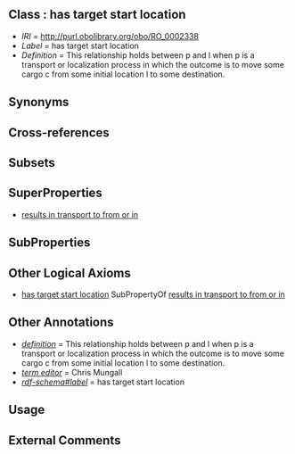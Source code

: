 
## Class : has target start location

 * *IRI* = http://purl.obolibrary.org/obo/RO_0002338
 * *Label* = has target start location
 * *Definition* = This relationship holds between p and l when p is a transport or localization process in which the outcome is to move some cargo c from some initial location l to some destination.

## Synonyms


## Cross-references


## Subsets


## SuperProperties

 * [results in transport to from or in](../../RO/44/RO_0002344.md)

## SubProperties


## Other Logical Axioms

 * [has target start location](../../RO/38/RO_0002338.md) SubPropertyOf [results in transport to from or in](../../RO/44/RO_0002344.md)

## Other Annotations

 * *[definition](../../IAO/15/IAO_0000115.md)* = This relationship holds between p and l when p is a transport or localization process in which the outcome is to move some cargo c from some initial location l to some destination.
 * *[term editor](../../IAO/17/IAO_0000117.md)* = Chris Mungall
 * *[rdf-schema#label](../../el/rdf-schema#label.md)* = has target start location

## Usage


## External Comments


